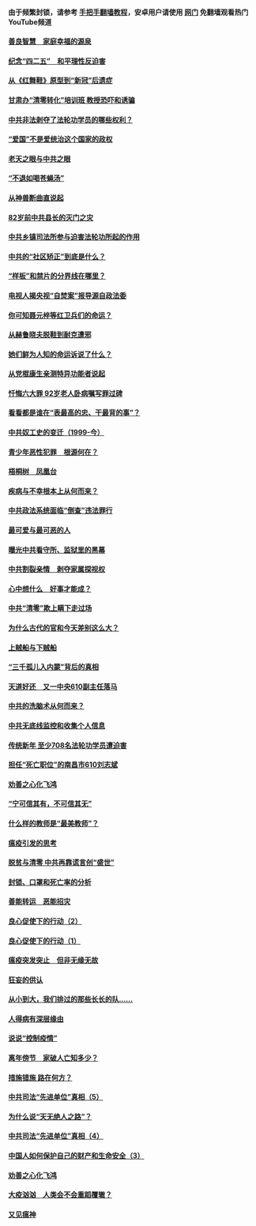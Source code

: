 #### 由于频繁封锁，请参考 [手把手翻墙教程](https://github.com/gfw-breaker/guides/wiki/)，安卓用户请使用 [网门](https://github.com/gfw-breaker/nogfw/blob/master/dl.md?t=04242101) 免翻墙观看热门YouTube频道 

#### [善良智慧　家庭幸福的源泉](../pages/19/423632.md?t=04242101) 

#### [纪念“四二五”　和平理性反迫害](../pages/19/423660.md?t=04242101) 

#### [从《红舞鞋》原型到“新冠”后遗症](../pages/19/423509.md?t=04242101) 

#### [甘肃办“清零转化”培训班 教授恐吓和诱骗](../pages/19/423498.md?t=04242101) 

#### [中共非法剥夺了法轮功学员的哪些权利？](../pages/19/423392.md?t=04242101) 

#### [“爱国”不是爱统治这个国家的政权](../pages/19/423029.md?t=04242101) 

#### [老天之眼与中共之眼](../pages/19/423378.md?t=04242101) 

#### [“不退如喝苍蝇汤”](../pages/19/423287.md?t=04242101) 

#### [从神兽断曲直说起](../pages/19/423201.md?t=04242101) 

#### [82岁前中共县长的灭门之灾](../pages/19/423055.md?t=04242101) 

#### [中共乡镇司法所参与迫害法轮功所起的作用](../pages/19/423064.md?t=04242101) 

#### [中共的“社区矫正”到底是什么？](../pages/19/422870.md?t=04242101) 

#### [“样板”和禁片的分界线在哪里？](../pages/19/422704.md?t=04242101) 

#### [电视人揭央视“自焚案”报导源自政法委](../pages/19/422770.md?t=04242101) 

#### [你可知聂元梓等红卫兵们的命运？](../pages/19/422848.md?t=04242101) 

#### [从赫鲁晓夫脱鞋到耐克遭邪](../pages/19/422826.md?t=04242101) 

#### [她们鲜为人知的命运诉说了什么？](../pages/19/422754.md?t=04242101) 

#### [从党棍康生亲测特异功能者说起](../pages/19/422657.md?t=04242101) 

#### [忏悔六大罪 92岁老人卧病嘱写罪过碑](../pages/19/422750.md?t=04242101) 

#### [看看都是谁在“表最高的忠、干最背的事”？](../pages/19/422703.md?t=04242101) 

#### [中共奴工史的变迁（1999-今）](../pages/19/422656.md?t=04242101) 

#### [青少年恶性犯罪　根源何在？](../pages/19/422449.md?t=04242101) 

#### [梧桐树　凤凰台](../pages/19/422442.md?t=04242101) 

#### [疾病与不幸根本上从何而来？](../pages/19/422438.md?t=04242101) 

#### [中共政法系统面临“倒查”违法罪行](../pages/19/422497.md?t=04242101) 

#### [最可爱与最可恶的人](../pages/19/422448.md?t=04242101) 

#### [曝光中共看守所、监狱里的黑幕](../pages/19/422390.md?t=04242101) 

#### [中共割裂亲情　剥夺家属探视权](../pages/19/422364.md?t=04242101) 

#### [心中想什么　好事才能成？](../pages/19/422318.md?t=04242101) 

#### [中共“清零”欺上瞒下走过场](../pages/19/422306.md?t=04242101) 

#### [为什么古代的官和今天差别这么大？](../pages/19/422228.md?t=04242101) 

#### [上贼船与下贼船](../pages/19/422276.md?t=04242101) 

#### [“三千孤儿入内蒙”背后的真相](../pages/19/422229.md?t=04242101) 

#### [天道好还　又一中央610副主任落马](../pages/19/422155.md?t=04242101) 

#### [中共的洗脑术从何而来？](../pages/19/422154.md?t=04242101) 

#### [中共无底线监控和收集个人信息](../pages/19/422039.md?t=04242101) 

#### [传统新年 至少708名法轮功学员遭迫害](../pages/19/421946.md?t=04242101) 

#### [担任“死亡职位”的南昌市610刘志斌](../pages/19/421957.md?t=04242101) 

#### [劝善之心化飞鸿](../pages/19/421164.md?t=04242101) 

#### [“宁可信其有，不可信其无”](../pages/19/421691.md?t=04242101) 

#### [什么样的教师是“最美教师”？](../pages/19/421755.md?t=04242101) 

#### [瘟疫引发的思考](../pages/19/421594.md?t=04242101) 

#### [脱贫与清零 中共再靠谎言创“盛世”](../pages/19/421590.md?t=04242101) 

#### [封锁、口罩和死亡率的分析](../pages/19/421495.md?t=04242101) 

#### [善能转运　恶能招灾](../pages/19/421334.md?t=04242101) 

#### [良心促使下的行动（2）](../pages/19/421361.md?t=04242101) 

#### [良心促使下的行动（1）](../pages/19/421302.md?t=04242101) 

#### [瘟疫突发突止　但非无缘无故](../pages/19/421281.md?t=04242101) 

#### [狂妄的供认](../pages/19/421199.md?t=04242101) 

#### [从小到大，我们排过的那些长长的队……](../pages/19/421243.md?t=04242101) 

#### [人得病有深层缘由](../pages/19/420864.md?t=04242101) 

#### [说说“控制疫情”](../pages/19/420831.md?t=04242101) 

#### [离年傍节　家破人亡知多少？](../pages/19/420563.md?t=04242101) 

#### [措施错施  路在何方？](../pages/19/420076.md?t=04242101) 

#### [中共司法“先进单位”真相（5）](../pages/19/419453.md?t=04242101) 

#### [为什么说“天无绝人之路”？](../pages/19/419618.md?t=04242101) 

#### [中共司法“先进单位”真相（4）](../pages/19/419452.md?t=04242101) 

#### [中国人如何保护自己的财产和生命安全（3）](../pages/19/419405.md?t=04242101) 

#### [劝善之心化飞鸿](../pages/19/418758.md?t=04242101) 

#### [大疫汹汹　人类会不会重蹈覆辙？](../pages/19/419691.md?t=04242101) 

#### [又见瘟神](../pages/19/419225.md?t=04242101) 

